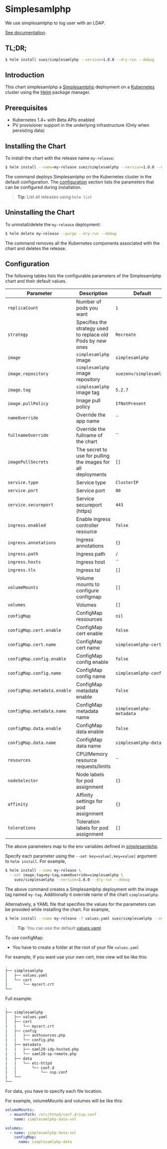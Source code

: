# Simplesamlphp

We use simplesamlphp to log user with an LDAP.

[See documentation](https://simplesamlphp.org/).

## TL;DR;

```bash
$ helm install suez/simplesamlphp --version=1.0.0 --dry-run --debug
```

## Introduction

This chart simplesamlphp a [Simplesamlphp](https://simplesamlphp.org/) deployment on a [Kubernetes](http://kubernetes.io) cluster using the [Helm](https://helm.sh) package manager.

## Prerequisites

- Kubernetes 1.4+ with Beta APIs enabled
- PV provisioner support in the underlying infrastructure (Only when persisting data)

## Installing the Chart

To install the chart with the release name `my-release`:

```bash
$ helm install --name=my-release suez/simplesamlphp --version=1.0.0 --dry-run --debug
```

The command deploys Simplesamlphp on the Kubernetes cluster in the default configuration. The [configuration](#configuration) section lists the parameters that can be configured during installation.

> **Tip**: List all releases using `helm list`

## Uninstalling the Chart

To uninstall/delete the `my-release` deployment:

```bash
$ helm delete my-release --purge --dry-run --debug
```

The command removes all the Kubernetes components associated with the chart and deletes the release.

## Configuration

The following tables lists the configurable parameters of the Simplesamlphp chart and their default values.

| Parameter                     | Description                                                   | Default                    |
| ----------------------------- | ------------------------------------------------------------- | -------------------------- |
| `replicaCount`                | Number of pods you want                                       | `1`                        |
| `strategy`                    | Specifies the strategy used to replace old Pods by new ones   | `Recreate`                 |
| `image`                       | `simplesamlphp` image                                         | `simplesamlphp`            |
| `image.repository`            | `simplesamlphp` image repository                              | `suezenv/simplesamlphp`    |
| `image.tag`                   | `simplesamlphp` image tag                                     | `5.2.7`                    |
| `image.pullPolicy`            | Image pull policy                                             | `IfNotPresent`             |
| `nameOverride`                | Override the app name                                         | ``                         |
| `fullnameOverride`            | Override the fullname of the chart                            | ``                         |
| `imagePullSecrets`            | The secret to use for pulling the images for all deployments  | `[]`                       |
| `service.type`                | Service type                                                  | `ClusterIP`                |
| `service.port`                | Service port                                                  | `80`                       |
| `service.secureport`          | Service secureport (https)                                    | `443`                      |
| `ingress.enabled`             | Enable ingress controller resource                            | `false`                    |
| `ingress.annotations`         | Ingress annotations                                           | `{}`                       |
| `ingress.path`                | Ingress path                                                  | `/`                        |
| `ingress.hosts`               | Ingress host                                                  | ``                         |
| `ingress.tls`                 | Ingress tsl                                                   | `[]`                       |
| `volumeMounts`                | Volume mounts to configure configmap                          | `[]`                       |
| `volumes`                     | Volumes                                                       | `[]`                       |
| `configMap`                   | ConfigMap ressources                                          | `nil`                      |
| `configMap.cert.enable`       | ConfigMap cert enable                                         | `false`                    |
| `configMap.cert.name`         | ConfigMap cert name                                           | `simplesamlphp-cert`       |
| `configMap.config.enable`     | ConfigMap config enable                                       | `false`                    |
| `configMap.config.name`       | ConfigMap config name                                         | `simplesamlphp-config`     |
| `configMap.metadata.enable`   | ConfigMap metadata enable                                     | `false`                    |
| `configMap.metadata.name`     | ConfigMap metadata name                                       | `simplesamlphp-metadata`   |
| `configMap.data.enable`       | ConfigMap data enable                                         | `false`                    |
| `configMap.data.name`         | ConfigMap data name                                           | `simplesamlphp-data`       |
| `resources`                   | CPU/Memory resource requests/limits                           | ``                         |
| `nodeSelector`                | Node labels for pod assignment                                | `{}`                       |
| `affinity`                    | Affinity settings for pod assignment                          | `{}`                       |
| `tolerations`                 | Toleration labels for pod assignment                          | `[]`                       |

The above parameters map to the env variables defined in [simplesamlphp](https://simplesamlphp.org/).

Specify each parameter using the `--set key=value[,key=value]` argument to `helm install`. For example,

```bash
$ helm install --name my-release \
  --set image.tag=my-tag,nameOverride=simplesamlphp \
    suez/simplesamlphp --version=1.0.0 --dry-run --debug
```

The above command creates a Simplesamlphp deployment with the image tag named `my-tag`. Additionally it override name of the chart `simplesamlphp`.

Alternatively, a YAML file that specifies the values for the parameters can be provided while installing the chart. For example,

```bash
$ helm install --name my-release -f values.yaml suez/simplesamlphp --version=1.0.0 --dry-run --debug
```

> **Tip**: You can use the default [values.yaml](values.yaml)

To use configMap:

- You have to create a folder at the root of your file `values.yaml`
 
For example, if you want use your own cert, tree view will be like this:

```bash
.
├── simplesamlphp
│   ├── values.yaml
│   └── cert
|       └── mycert.crt
└──
```
Full example:
```bash
.
├── simplesamlphp
│   ├── values.yaml
│   ├── cert
|   |   └── mycert.crt
|   ├── config
|   |   ├── authsources.php
|   |   └── config.php
|   ├── metadata
|   |   ├── saml20-idp-hosted.php
|   |   └── saml20-sp-remote.php
|   ├── data
|   |   └── etc-httpd
|   |       └── conf.d
|   |           └── ssp.conf
|   └──
└──
```

For data, you have to specify each file location.

For example, volumeMounts and volumes will be like this:

```yaml
volumeMounts:
  - mountPath: /etc/httpd/conf.d/ssp.conf
    name: simplesamlphp-data-vol

volumes:
  - name: simplesamlphp-data-vol
    configMap:
      name: simplesamlphp-data
```
